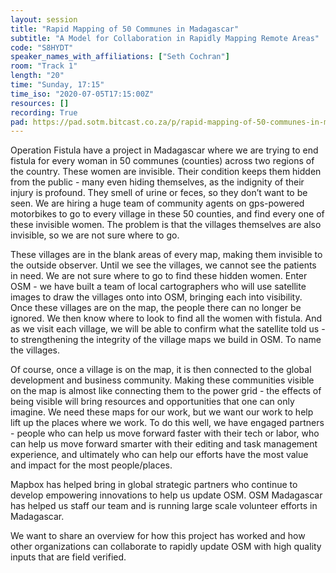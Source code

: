 ```yaml
---
layout: session
title: "Rapid Mapping of 50 Communes in Madagascar"
subtitle: "A Model for Collaboration in Rapidly Mapping Remote Areas"
code: "S8HYDT"
speaker_names_with_affiliations: ["Seth Cochran"]
room: "Track 1"
length: "20"
time: "Sunday, 17:15"
time_iso: "2020-07-05T17:15:00Z"
resources: []
recording: True
pad: https://pad.sotm.bitcast.co.za/p/rapid-mapping-of-50-communes-in-madagascar
---
```

Operation Fistula have a project in Madagascar where we are trying to end fistula for every woman in 50 communes (counties) across two regions of the country. These women are invisible. Their condition keeps them hidden from the public - many even hiding themselves, as the indignity of their injury is profound. They smell of urine or feces, so they don’t want to be seen. We are hiring a huge team of community agents on gps-powered motorbikes to go to every village in these 50 counties, and find every one of these invisible women. The problem is that the villages themselves are also invisible, so we are not sure where to go.

These villages are in the blank areas of every map, making them invisible to the outside observer. Until we see the villages, we cannot see the patients in need. We are not sure where to go to find these hidden women. Enter OSM - we have built a team of local cartographers who will use satellite images to draw the villages onto into OSM, bringing each into visibility. Once these villages are on the map, the people there can no longer be ignored. We then know where to look to find all the women with fistula. And as we visit each village, we will be able to confirm what the satellite told us - to strengthening the integrity of the village maps we build in OSM. To name the villages.

Of course, once a village is on the map, it is then connected to the global development and business community. Making these communities visible on the map is almost like connecting them to the power grid - the effects of being visible will bring resources and opportunities that one can only imagine. We need these maps for our work, but we want our work to help lift up the places where we work.  To do this well, we have engaged partners - people who can help us move forward faster with their tech or labor, who can help us move forward smarter with their editing and task management experience, and ultimately who can help our efforts have the most value and impact for the most people/places.

Mapbox has helped bring in global strategic partners who continue to develop empowering innovations to help us update OSM. OSM Madagascar has helped us staff our team and is running large scale volunteer efforts in Madagascar. 

We want to share an overview for how this project has worked and how other organizations can collaborate to rapidly update OSM with high quality inputs that are field verified.

